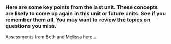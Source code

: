 
### Here are some key points from the last unit.  These concepts are likely to come up again in this unit or future units.  See if you remember them all.  You may want to review the topics on questions you miss.



Assessments from Beth and Melissa here...




